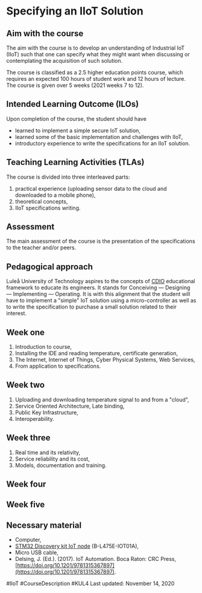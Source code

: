 
# Specifying an IIoT Solution

## Aim with the course
The aim with the course is to develop an understanding of Industrial IoT (IIoT) such that one can specify what they might want when discussing or contemplating the acquisition of such solution.

The course is classified as a 2.5 higher education points course, which requires an expected 100 hours of student work and 12 hours of lecture.
The course is given over 5 weeks (2021 weeks 7 to 12).

## Intended Learning Outcome (ILOs)
Upon completion of the course, the student should have
- learned to implement a simple secure IoT solution,
- learned some of the basic implementation and challenges with IIoT,
- introductory experience to write the specifications for an IIoT solution.

## Teaching Learning Activities (TLAs)
The course is divided into three interleaved parts:
1. practical experience (uploading sensor data to the cloud and downloaded to a mobile phone),
2. theoretical concepts,
3. IIoT specifications writing.

## Assessment
The main assessment of the course is the presentation of the specifications to the teacher and/or peers.

## Pedagogical approach
Luleå University of Technology aspires to the concepts of [CDIO](http://www.cdio.org)  educational framework to educate its engineers. It stands for Conceiving — Designing — Implementing — Operating. It is with this alignment that the student will have to implement a "simple" IoT solution using a micro-controller as well as to write the specification to purchase a small solution related to their interest.

## Week one
1. Introduction to course,
2. Installing the IDE and reading temperature, certificate generation,
3. The Internet, Internet of Things, Cyber Physical Systems, Web Services,
4. From application to specifications.
## Week two
1. Uploading and downloading temperature signal to and from a "cloud",
2. Service Oriented Architecture, Late binding, 
3. Public Key Infrastructure, 
4. Interoperability.
## Week three
1. Real time and its relativity,
2. Service reliability and its cost,
3. Models, documentation and training.

## Week four

## Week five

## Necessary material
- Computer,
- [STM32 Discovery kit IoT node](https://www.st.com/en/evaluation-tools/b-l475e-iot01a.html) (B-L475E-IOT01A),
- Micro USB cable,
- Delsing, J. (Ed.). (2017). IoT Automation. Boca Raton: CRC Press, [https://doi.org/10.1201/9781315367897](https://doi.org/10.1201/9781315367897).


#IIoT #CourseDescription #KUL4
Last updated: November 14, 2020